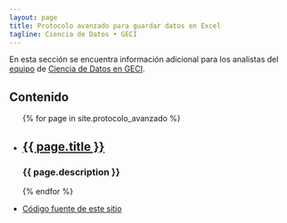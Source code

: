 ```yaml
---
layout: page
title: Protocolo avanzado para guardar datos en Excel
tagline: Ciencia de Datos • GECI
---
```


En esta sección se encuentra información adicional para los analistas del [equipo](https://github.com/orgs/IslasGECI/people) de [Ciencia de Datos en GECI](https://github.com/orgs/IslasGECI).

<h2>Contenido</h2>

<ul>
  {% for page in site.protocolo_avanzado %}
    <li>
      <h2><a href="{{ page.url }}">{{ page.title }}</a></h2>
      <h3>{{ page.description }}</h3>
    </li>
  {% endfor %}
</ul>

- [Código fuente de este sitio](https://github.com/IslasGECI/islasgeci.github.io)
